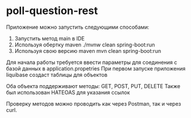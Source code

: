 # poll-question-rest

Приложение можно запустить следующими способами:
  1) Запустить метод main в IDE
  2) Используя обертку maven ./mvnw clean spring-boot:run
  3) Используя свою версию maven mvn clean spring-boot:run
  
Для начала работы требуется ввести параметры для соединения с базой данных в application.propetries
При первом запуске приложения liquibase создаст таблицы для объектов

Оба объекта поддерживают методы: GET, POST, PUT, DELETE
Также был использован HATEOAS для указания ссылок

Проверку методов можно проводить как через Postman, так и через curl.
